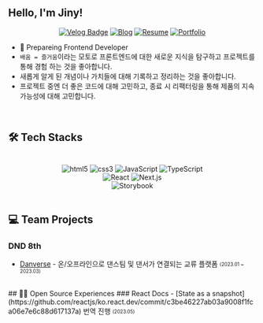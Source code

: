 ## Hello, I'm Jiny!

<div align="center">
  
[![Velog Badge](https://img.shields.io/badge/-Velog-11B48A?logo=vimeo&logoColor=white&style=flat-square&link=https://velog.io/@jinyoung234)](https://velog.io/@jinyoung234)
[![Blog](https://img.shields.io/badge/-Blog-512BD4?logoColor=white&style=flat-square&link=https://jinydev.site)](https://jinydev.site) [![Resume](https://img.shields.io/badge/-Resume-00AAFF?logoColor=white&style=flat-square&link=https://www.notion.so/da24196454e549248b93092579997692)](https://www.notion.so/da24196454e549248b93092579997692) [![Portfolio](https://img.shields.io/badge/-Portfolio-66FF33?logoColor=white&style=flat-square&link=https://www.notion.so/77854e3064ae4cb38681dbf3f7b86f79)](https://www.notion.so/77854e3064ae4cb38681dbf3f7b86f79)  

</div>

- 🌱 Prepareing Frontend Developer
- `배움 = 즐거움`이라는 모토로 프론트엔드에 대한 새로운 지식을 탐구하고 프로젝트를 통해 경험 하는 것을 좋아합니다.
- 새롭게 알게 된 개념이나 가치들에 대해 기록하고 정리하는 것을 좋아합니다.
- 프로젝트 중엔 더 좋은 코드에 대해 고민하고, 종료 시 리팩터링을 통해 제품의 지속 가능성에 대해 고민합니다.

 <br/> 

## 🛠️ Tech Stacks

 <br/> 

<div>
  <div>
    <div align="center">
      <img alt="html5" src="https://img.shields.io/badge/-HTML5-E34F26?style=flat-square&logo=html5&logoColor=white" />
      <img alt="css3" src="https://img.shields.io/badge/-CSS3-1572B6?style=flat-square&logo=css3&logoColor=white" />
      <img alt="JavaScript" src="https://img.shields.io/badge/-JavaScript-F7DF1E?style=flat-square&logo=javascript&logoColor=white" />
      <img alt="TypeScript" src="https://img.shields.io/badge/-TypeScript-3178C6?style=flat-square&logo=typescript&logoColor=white" />
    </div>
    <div align="center">
      <img alt="React" src="https://img.shields.io/badge/-React-45b8d8?style=flat-square&logo=react&logoColor=white" />
      <img alt="Next.js" src="https://img.shields.io/badge/-Next.js-000000?style=flat-square&logo=next.js&logoColor=white" />
    </div>
    <div align="center">
      <img alt="Storybook" src="https://img.shields.io/badge/StoryBook-FF4785?style=flat-square&logo=StoryBook&logoColor=white"/>
      </div/>
    </div>
    
 <br/>      
  
## 💻 Team Projects 
  
### DND 8th
- [Danverse](https://github.com/dnd-side-project/dnd-8th-1-frontend) - 온/오프라인으로 댄스팀 및 댄서가 연결되는 교류 플랫폼 <sub><sup>(2023.01 ~ 2023.03)</sup></sub>

<br/>  
## 🙆‍♀️ Open Source Experiences
### React Docs
- [State as a snapshot](https://github.com/reactjs/ko.react.dev/commit/c3be46227ab03a9008f1fca06e7e6c88d617137a) 번역 진행 <sub><sup>(2023.05)</sup></sub>
